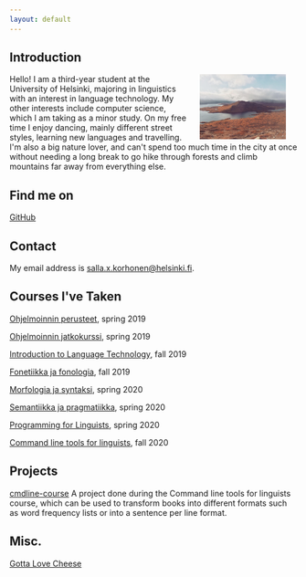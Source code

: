 ```yaml
---
layout: default
---
```


## Introduction

<img src="assets/images/IMG_0535.jpg" alt="Photo" hspace="20" width="30%" align="right"/> Hello! I am a third-year student at the University of Helsinki, majoring in linguistics with an interest in language technology. My other interests include computer science, which I am taking as a minor study. On my free time I enjoy dancing, mainly different street styles, learning new languages and travelling. I'm also a big nature lover, and can't spend too much time in the city at once without needing a long break to go hike through forests and climb mountains far away from everything else.

## Find me on

[GitHub](https://github.com/sakorh/sakorh.github.io)

## Contact

My email address is salla.x.korhonen@helsinki.fi. 

## Courses I've Taken

[Ohjelmoinnin perusteet](https://courses.helsinki.fi/fi/tkt10002), spring 2019

[Ohjelmoinnin jatkokurssi](https://courses.helsinki.fi/fi/tkt10003), spring 2019

[Introduction to Language Technology](https://courses.helsinki.fi/en/kik-405/124787882), fall 2019

[Fonetiikka ja fonologia](https://courses.helsinki.fi/fi/kik-lg101), fall 2019

[Morfologia ja syntaksi](https://courses.helsinki.fi/fi/kik-lg102), spring 2020

[Semantiikka ja pragmatiikka](https://courses.helsinki.fi/fi/kik-lg103), spring 2020

[Programming for Linguists](https://courses.helsinki.fi/fi/kik-lg208/120338152), spring 2020

[Command line tools for linguists](https://courses.helsinki.fi/fi/kik-lg219/129824412), fall 2020

## Projects

[cmdline-course](https://github.com/sakorh/cmdline-course)
A project done during the Command line tools for linguists course, which can be used to transform books into different formats such as word frequency lists or into a sentence per line format. 

## Misc. 

[Gotta Love Cheese](https://en.wikipedia.org/wiki/Cheese) 
